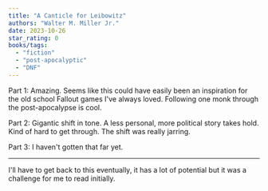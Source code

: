 ```yaml
---
title: "A Canticle for Leibowitz"
authors: "Walter M. Miller Jr."
date: 2023-10-26
star_rating: 0
books/tags:
  - "fiction"
  - "post-apocalyptic"
  - "DNF"
---
```


Part 1: Amazing. Seems like this could have easily been an inspiration for the
old school Fallout games I've always loved. Following one monk through the
post-apocalypse is cool.

Part 2: Gigantic shift in tone. A less personal, more political story takes
hold. Kind of hard to get through. The shift was really jarring.

Part 3: I haven't gotten that far yet.

<!--more-->

---

I'll have to get back to this eventually, it has a lot of potential but it was a
challenge for me to read initially.
